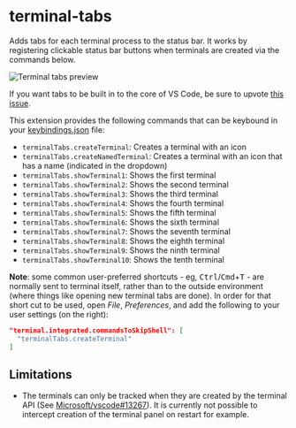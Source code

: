 # terminal-tabs

Adds tabs for each terminal process to the status bar. It works by registering clickable status bar buttons when terminals are created via the commands below.

![Terminal tabs preview](images/preview.png)

If you want tabs to be built in to the core of VS Code, be sure to upvote [this issue](https://github.com/Microsoft/vscode/issues/10546).

This extension provides the following commands that can be keybound in your [keybindings.json](https://code.visualstudio.com/docs/customization/keybindings#_customizing-shortcuts) file:

- `terminalTabs.createTerminal`: Creates a terminal with an icon
- `terminalTabs.createNamedTerminal`: Creates a terminal with an icon that has a name (indicated in the dropdown)
- `terminalTabs.showTerminal1`: Shows the first terminal
- `terminalTabs.showTerminal2`: Shows the second terminal
- `terminalTabs.showTerminal3`: Shows the third terminal
- `terminalTabs.showTerminal4`: Shows the fourth terminal
- `terminalTabs.showTerminal5`: Shows the fifth terminal
- `terminalTabs.showTerminal6`: Shows the sixth terminal
- `terminalTabs.showTerminal7`: Shows the seventh terminal
- `terminalTabs.showTerminal8`: Shows the eighth terminal
- `terminalTabs.showTerminal9`: Shows the ninth terminal
- `terminalTabs.showTerminal10`: Shows the tenth terminal

__Note__: some common user-preferred shortcuts - eg, <kbd>Ctrl</kbd>/<kbd>Cmd</kbd>+<kbd>T</kbd> - are normally sent to terminal itself, rather than to the outside environment (where things like opening new terminal tabs are done). In order for that short cut to be used, open *File*, *Preferences*, and add the following to your user settings (on the right):

```json
"terminal.integrated.commandsToSkipShell": [
  "terminalTabs.createTerminal"
]
```

## Limitations

- The terminals can only be tracked when they are created by the terminal API (See [Microsoft/vscode#13267](https://github.com/Microsoft/vscode/issues/13267)). It is currently not possible to intercept creation of the terminal panel on restart for example.
